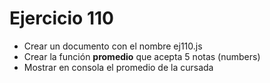 # Ejercicio 110

- Crear un documento con el nombre ej110.js
- Crear la función **promedio** que acepta 5 notas (numbers)
- Mostrar en consola el promedio de la cursada
